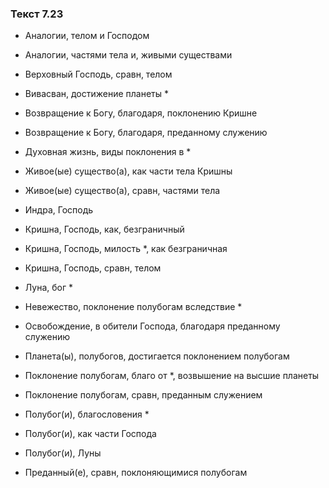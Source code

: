 ### Текст 7.23

- Аналогии, телом и Господом

- Аналогии, частями тела и, живыми существами

- Верховный Господь, сравн, телом

- Вивасван, достижение планеты *

- Возвращение к Богу, благодаря, поклонению Кришне

- Возвращение к Богу, благодаря, преданному служению

- Духовная жизнь, виды поклонения в *

- Живое(ые) существо(а), как части тела Кришны

- Живое(ые) существо(а), сравн, частями тела

- Индра, Господь

- Кришна, Господь, как, безграничный

- Кришна, Господь, милость *, как безграничная

- Кришна, Господь, сравн, телом

- Луна, бог *

- Невежество, поклонение полубогам вследствие *

- Освобождение, в обители Господа, благодаря преданному служению

- Планета(ы), полубогов, достигается поклонением полубогам

- Поклонение полубогам, благо от *, возвышение на высшие планеты

- Поклонение полубогам, сравн, преданным служением

- Полубог(и), благословения *

- Полубог(и), как части Господа

- Полубог(и), Луны

- Преданный(е), сравн, поклоняющимися полубогам
	

